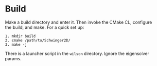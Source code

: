 # Build

Make a build directory and enter it. Then invoke the CMake CL, configure the build, and make. For a quick set up:

```
1. mkdir build
2. cmake /path/to/Schwinger2D/
3. make -j
```

There is a launcher script in the `wilson` directory. Ignore the eigensolver params.
